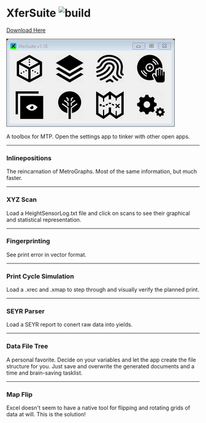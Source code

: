 # XferSuite ![build](https://github.com/bradmartin333/XferSuite/actions/workflows/dotnet.yml/badge.svg)

[Download Here](https://bradmartin333.github.io/utility/XferSuite)

![image](/XferSuite/Main.png)

A toolbox for MTP.
Open the settings app to tinker with other open apps.
___
### Inlinepositions
The reincarnation of MetroGraphs. Most of the same information, but much faster.

___
### XYZ Scan
Load a HeightSensorLog.txt file and click on scans to see their graphical and statistical representation.

___
### Fingerprinting
See print error in vector format.

___
### Print Cycle Simulation
Load a .xrec and .xmap to step through and visually verify the planned print.

___
### SEYR Parser
Load a SEYR report to conert raw data into yields.

___
### Data File Tree
A personal favorite. Decide on your variables and let the app create the file structure for you.
Just save and overwrite the generated documents and a time and brain-saving tasklist.

___
### Map Flip
Excel doesn't seem to have a native tool for flipping and rotating grids of data at will.
This is the solution!
